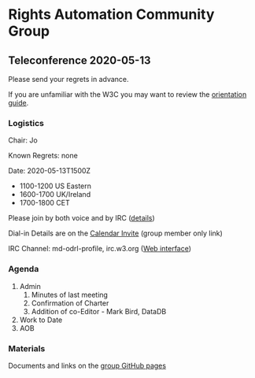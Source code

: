 # Rights Automation Community Group

## Teleconference 2020-05-13

Please send your regrets in advance.

If you are unfamiliar with the W3C you may want to review the [orientation guide](https://w3c.github.io/market-data-odrl-profile/orientation.html).

### Logistics

Chair: Jo

Known Regrets: none

Date: 2020-05-13T1500Z
*  1100-1200 US Eastern
*  1600-1700 UK/Ireland
*  1700-1800 CET

Please join by both voice and by IRC ([details](https://w3c.github.io/market-data-odrl-profile/orientation.html#irc))

Dial-in Details are on the [Calendar Invite](http://www.w3.org/2020/04/md-odrl-profile.ics) (group member only link)

IRC Channel: md-odrl-profile, irc.w3.org ([Web interface](http://irc.w3.org))

### Agenda

1. Admin
    1. Minutes of last meeting
    1. Confirmation of Charter
    1. Addition of co-Editor - Mark Bird, DataDB
2. Work to Date
3. AOB

### Materials

Documents and links on the [group GitHub pages](https://w3c.github.io/market-data-odrl-profile)
                                               